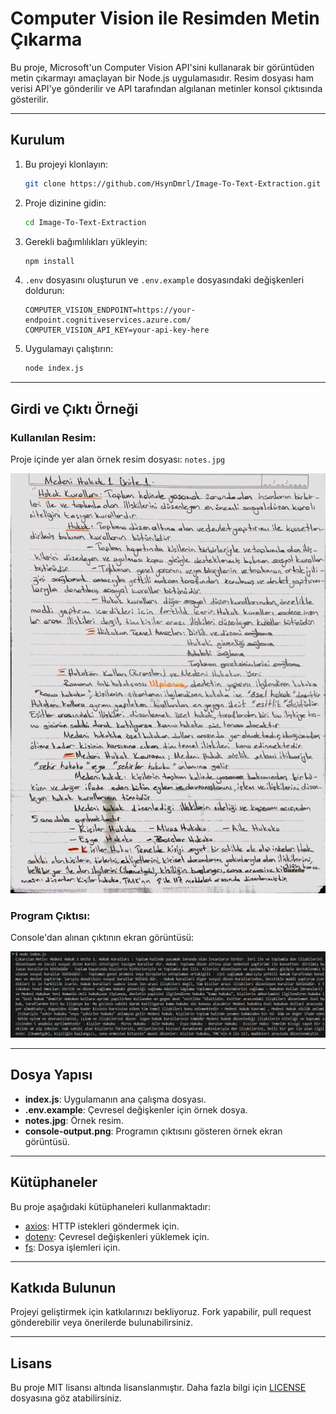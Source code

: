 # Computer Vision ile Resimden Metin Çıkarma

Bu proje, Microsoft'un Computer Vision API'sini kullanarak bir görüntüden metin çıkarmayı amaçlayan bir Node.js uygulamasıdır. Resim dosyası ham verisi API'ye gönderilir ve API tarafından algılanan metinler konsol çıktısında gösterilir.

---

## Kurulum

1. Bu projeyi klonlayın:
    ```bash
    git clone https://github.com/HsynDmrl/Image-To-Text-Extraction.git
    ```

2. Proje dizinine gidin:
    ```bash
    cd Image-To-Text-Extraction
    ```

3. Gerekli bağımlılıkları yükleyin:
    ```bash
    npm install
    ```

4. `.env` dosyasını oluşturun ve `.env.example` dosyasındaki değişkenleri doldurun:
    ```plaintext
    COMPUTER_VISION_ENDPOINT=https://your-endpoint.cognitiveservices.azure.com/
    COMPUTER_VISION_API_KEY=your-api-key-here
    ```

5. Uygulamayı çalıştırın:
    ```bash
    node index.js
    ```

---

## Girdi ve Çıktı Örneği

### Kullanılan Resim:
Proje içinde yer alan örnek resim dosyası: `notes.jpg`

![Girdi Resmi](./notes.jpg)

### Program Çıktısı:
Console'dan alınan çıktının ekran görüntüsü:

![Program Çıktısı](./console-output.png)

---

## Dosya Yapısı

- **index.js**: Uygulamanın ana çalışma dosyası.
- **.env.example**: Çevresel değişkenler için örnek dosya.
- **notes.jpg**: Örnek resim.
- **console-output.png**: Programın çıktısını gösteren örnek ekran görüntüsü.

---

## Kütüphaneler

Bu proje aşağıdaki kütüphaneleri kullanmaktadır:

- [axios](https://github.com/axios/axios): HTTP istekleri göndermek için.
- [dotenv](https://github.com/motdotla/dotenv): Çevresel değişkenleri yüklemek için.
- [fs](https://nodejs.org/api/fs.html): Dosya işlemleri için.

---

## Katkıda Bulunun

Projeyi geliştirmek için katkılarınızı bekliyoruz. Fork yapabilir, pull request gönderebilir veya önerilerde bulunabilirsiniz.

---

## Lisans

Bu proje MIT lisansı altında lisanslanmıştır. Daha fazla bilgi için [LICENSE](./LICENSE) dosyasına göz atabilirsiniz.
